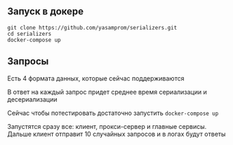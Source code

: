 ## Запуск в докере
```
git clone https://github.com/yasamprom/serializers.git
cd serializers
docker-compose up
```

## Запросы
Есть 4 формата данных, которые сейчас поддерживаются

В ответ на каждый запрос придет среднее время сериализации и десериализации

Сейчас чтобы потестировать достаточно запустить ``docker-compose up``

Запустятся сразу все: клиент, прокси-сервер и главные сервисы. Дальше клиент отправит
10 случайных запросов и в логах будут ответы